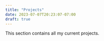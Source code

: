 ```yaml
---
title: "Projects"
date: 2023-07-07T20:23:07-07:00
draft: true
---
```


This section contains all my current projects.